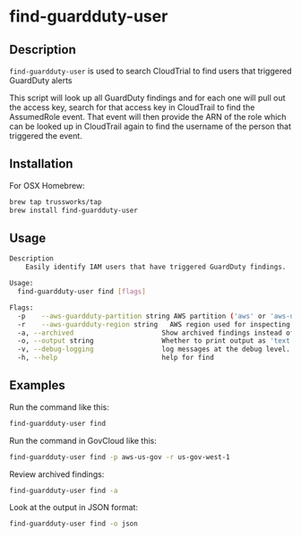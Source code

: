 # find-guardduty-user

## Description

`find-guardduty-user` is used to search CloudTrial to find users that triggered GuardDuty alerts

This script will look up all GuardDuty findings and for each one will
pull out the access key, search for that access key in CloudTrail to find
the AssumedRole event. That event will then provide the ARN of the role
which can be looked up in CloudTrail again to find the username of the
person that triggered the event.

## Installation

For OSX Homebrew:

```sh
brew tap trussworks/tap
brew install find-guardduty-user
```

## Usage

```sh
Description
    Easily identify IAM users that have triggered GuardDuty findings.

Usage:
  find-guardduty-user find [flags]

Flags:
  -p    --aws-guardduty-partition string AWS partition ('aws' or 'aws-us-gov') used for inspecting guardduty (default "aws")
  -r    --aws-guardduty-region string   AWS region used for inspecting guardduty (default "us-west-2")
  -a, --archived                      Show archived findings instead of current findings
  -o, --output string                 Whether to print output as 'text' or 'json' (default "text")
  -v, --debug-logging                 log messages at the debug level.
  -h, --help                          help for find
```

## Examples

Run the command like this:

```sh
find-guardduty-user find
```

Run the command in GovCloud like this:

```sh
find-guardduty-user find -p aws-us-gov -r us-gov-west-1
```

Review archived findings:

```sh
find-guardduty-user find -a
```

Look at the output in JSON format:

```sh
find-guardduty-user find -o json
```
